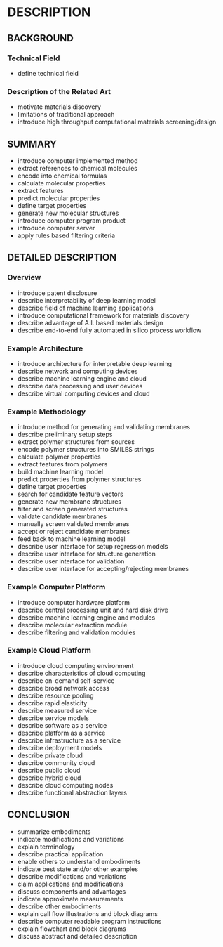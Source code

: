 # DESCRIPTION

## BACKGROUND

### Technical Field

- define technical field

### Description of the Related Art

- motivate materials discovery
- limitations of traditional approach
- introduce high throughput computational materials screening/design

## SUMMARY

- introduce computer implemented method
- extract references to chemical molecules
- encode into chemical formulas
- calculate molecular properties
- extract features
- predict molecular properties
- define target properties
- generate new molecular structures
- introduce computer program product
- introduce computer server
- apply rules based filtering criteria

## DETAILED DESCRIPTION

### Overview

- introduce patent disclosure
- describe interpretability of deep learning model
- describe field of machine learning applications
- introduce computational framework for materials discovery
- describe advantage of A.I. based materials design
- describe end-to-end fully automated in silico process workflow

### Example Architecture

- introduce architecture for interpretable deep learning
- describe network and computing devices
- describe machine learning engine and cloud
- describe data processing and user devices
- describe virtual computing devices and cloud

### Example Methodology

- introduce method for generating and validating membranes
- describe preliminary setup steps
- extract polymer structures from sources
- encode polymer structures into SMILES strings
- calculate polymer properties
- extract features from polymers
- build machine learning model
- predict properties from polymer structures
- define target properties
- search for candidate feature vectors
- generate new membrane structures
- filter and screen generated structures
- validate candidate membranes
- manually screen validated membranes
- accept or reject candidate membranes
- feed back to machine learning model
- describe user interface for setup regression models
- describe user interface for structure generation
- describe user interface for validation
- describe user interface for accepting/rejecting membranes

### Example Computer Platform

- introduce computer hardware platform
- describe central processing unit and hard disk drive
- describe machine learning engine and modules
- describe molecular extraction module
- describe filtering and validation modules

### Example Cloud Platform

- introduce cloud computing environment
- describe characteristics of cloud computing
- describe on-demand self-service
- describe broad network access
- describe resource pooling
- describe rapid elasticity
- describe measured service
- describe service models
- describe software as a service
- describe platform as a service
- describe infrastructure as a service
- describe deployment models
- describe private cloud
- describe community cloud
- describe public cloud
- describe hybrid cloud
- describe cloud computing nodes
- describe functional abstraction layers

## CONCLUSION

- summarize embodiments
- indicate modifications and variations
- explain terminology
- describe practical application
- enable others to understand embodiments
- indicate best state and/or other examples
- describe modifications and variations
- claim applications and modifications
- discuss components and advantages
- indicate approximate measurements
- describe other embodiments
- explain call flow illustrations and block diagrams
- describe computer readable program instructions
- explain flowchart and block diagrams
- discuss abstract and detailed description

